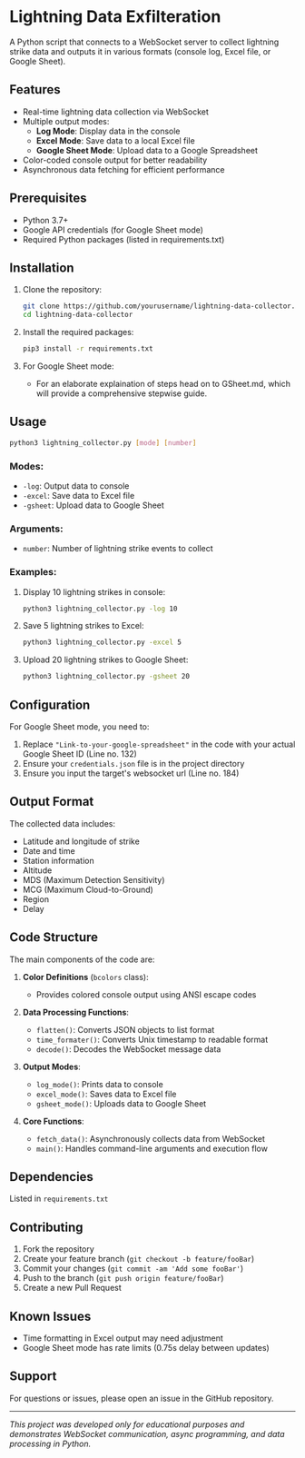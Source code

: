 # Lightning Data Exfilteration

A Python script that connects to a WebSocket server to collect lightning strike data and outputs it in various formats (console log, Excel file, or Google Sheet).

## Features

- Real-time lightning data collection via WebSocket
- Multiple output modes:
  - **Log Mode**: Display data in the console
  - **Excel Mode**: Save data to a local Excel file
  - **Google Sheet Mode**: Upload data to a Google Spreadsheet
- Color-coded console output for better readability
- Asynchronous data fetching for efficient performance

## Prerequisites

- Python 3.7+
- Google API credentials (for Google Sheet mode)
- Required Python packages (listed in requirements.txt)

## Installation

1. Clone the repository:
   ```bash
   git clone https://github.com/yourusername/lightning-data-collector.git
   cd lightning-data-collector
   ```

2. Install the required packages:
   ```bash
   pip3 install -r requirements.txt
   ```

3. For Google Sheet mode:
    - For an elaborate explaination of steps head on to GSheet.md, which will provide a comprehensive stepwise guide.

## Usage

```bash
python3 lightning_collector.py [mode] [number]
```

### Modes:
- `-log`: Output data to console
- `-excel`: Save data to Excel file
- `-gsheet`: Upload data to Google Sheet

### Arguments:
- `number`: Number of lightning strike events to collect

### Examples:

1. Display 10 lightning strikes in console:
   ```bash
   python3 lightning_collector.py -log 10
   ```

2. Save 5 lightning strikes to Excel:
   ```bash
   python3 lightning_collector.py -excel 5
   ```

3. Upload 20 lightning strikes to Google Sheet:
   ```bash
   python3 lightning_collector.py -gsheet 20
   ```

## Configuration

For Google Sheet mode, you need to:
1. Replace `"Link-to-your-google-spreadsheet"` in the code with your actual Google Sheet ID (Line no. 132)
2. Ensure your `credentials.json` file is in the project directory
3. Ensure you input the target's websocket url (Line no. 184)

## Output Format

The collected data includes:
- Latitude and longitude of strike
- Date and time
- Station information
- Altitude
- MDS (Maximum Detection Sensitivity)
- MCG (Maximum Cloud-to-Ground)
- Region
- Delay

## Code Structure

The main components of the code are:

1. **Color Definitions** (`bcolors` class):
   - Provides colored console output using ANSI escape codes

2. **Data Processing Functions**:
   - `flatten()`: Converts JSON objects to list format
   - `time_formater()`: Converts Unix timestamp to readable format
   - `decode()`: Decodes the WebSocket message data

3. **Output Modes**:
   - `log_mode()`: Prints data to console
   - `excel_mode()`: Saves data to Excel file
   - `gsheet_mode()`: Uploads data to Google Sheet

4. **Core Functions**:
   - `fetch_data()`: Asynchronously collects data from WebSocket
   - `main()`: Handles command-line arguments and execution flow

## Dependencies

Listed in `requirements.txt`

## Contributing

1. Fork the repository
2. Create your feature branch (`git checkout -b feature/fooBar`)
3. Commit your changes (`git commit -am 'Add some fooBar'`)
4. Push to the branch (`git push origin feature/fooBar`)
5. Create a new Pull Request

## Known Issues

- Time formatting in Excel output may need adjustment
- Google Sheet mode has rate limits (0.75s delay between updates)

## Support

For questions or issues, please open an issue in the GitHub repository.

---

*This project was developed only for educational purposes and demonstrates WebSocket communication, async programming, and data processing in Python.*
